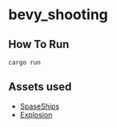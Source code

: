 # bevy_shooting


## How To Run

```
cargo run
```

## Assets used

- [SpaseShips](https://opengameart.org/content/spaceships-32x32)
- [Explosion](https://opengameart.org/content/explosion)
